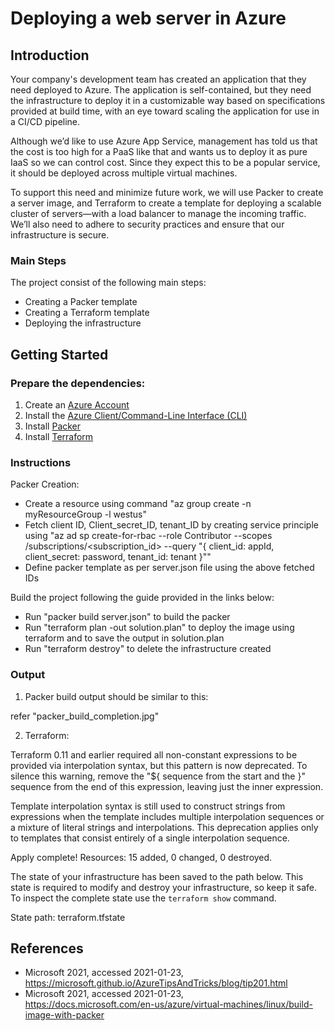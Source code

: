 # Deploying a web server in Azure

## Introduction

Your company's development team has created an application that they need deployed to Azure. The application is self-contained, but they need the infrastructure to deploy it in a customizable way based on specifications provided at build time, with an eye toward scaling the application for use in a CI/CD pipeline.

Although we’d like to use Azure App Service, management has told us that the cost is too high for a PaaS like that and wants us to deploy it as pure IaaS so we can control cost. Since they expect this to be a popular service, it should be deployed across multiple virtual machines.

To support this need and minimize future work, we will use Packer to create a server image, and Terraform to create a template for deploying a scalable cluster of servers—with a load balancer to manage the incoming traffic. We’ll also need to adhere to security practices and ensure that our infrastructure is secure.

### Main Steps

The project consist of the following main steps:

-   Creating a Packer template
-   Creating a Terraform template
-   Deploying the infrastructure

## Getting Started

  ### Prepare the dependencies:

  1. Create an [Azure Account](https://portal.azure.com) 
  2. Install the [Azure Client/Command-Line Interface (CLI)](https://docs.microsoft.com/en-us/cli/azure/install-azure-cli?view=azure-cli-latest)
  3. Install [Packer](https://www.packer.io/downloads)
  4. Install [Terraform](https://www.terraform.io/downloads.html)

  ### Instructions

  Packer Creation:
  
  - Create a resource using command "az group create -n myResourceGroup -l westus"
  - Fetch client ID, Client_secret_ID, tenant_ID by creating service principle using "az ad sp create-for-rbac --role Contributor --scopes /subscriptions/<subscription_id> --query "{ client_id: appId, client_secret: password, tenant_id: tenant }""
  - Define packer template as per server.json file using the above fetched IDs

  Build the project following the guide provided in the links below:

  - Run "packer build server.json" to build the packer
  - Run "terraform plan -out solution.plan" to deploy the image using terraform and to save the output in solution.plan
  - Run "terraform destroy" to delete the infrastructure created  
    
### Output

1. Packer build output should be similar to this:

  refer "packer_build_completion.jpg"

2. Terraform: 
 
  Terraform 0.11 and earlier required all non-constant expressions to be
  provided via interpolation syntax, but this pattern is now deprecated. To
  silence this warning, remove the "${ sequence from the start and the }"
  sequence from the end of this expression, leaving just the inner expression.

  Template interpolation syntax is still used to construct strings from
  expressions when the template includes multiple interpolation sequences or a
  mixture of literal strings and interpolations. This deprecation applies only
  to templates that consist entirely of a single interpolation sequence.


  Apply complete! Resources: 15 added, 0 changed, 0 destroyed.

  The state of your infrastructure has been saved to the path
  below. This state is required to modify and destroy your
  infrastructure, so keep it safe. To inspect the complete state
  use the `terraform show` command.

  State path: terraform.tfstate


## References

- Microsoft 2021, accessed 2021-01-23,\
  <https://microsoft.github.io/AzureTipsAndTricks/blog/tip201.html>
- Microsoft 2021, accessed 2021-01-23,\
  <https://docs.microsoft.com/en-us/azure/virtual-machines/linux/build-image-with-packer>
